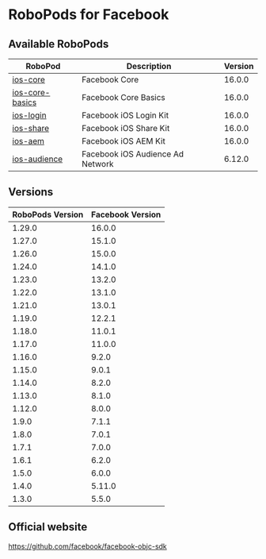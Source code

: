 # RoboPods for Facebook

## Available RoboPods

| RoboPod                             | Description                      | Version |
|-------------------------------------|----------------------------------|---------|
| [ios-core](ios-core/)               | Facebook Core                    | 16.0.0  |
| [ios-core-basics](ios-core-basics/) | Facebook Core Basics             | 16.0.0  |
| [ios-login](ios-login/)             | Facebook iOS Login Kit           | 16.0.0  |
| [ios-share](ios-share/)             | Facebook iOS Share Kit           | 16.0.0  |
| [ios-aem](ios-aem/)                 | Facebook iOS AEM Kit             | 16.0.0  |
| [ios-audience](ios-audience/)       | Facebook iOS Audience Ad Network | 6.12.0  |

## Versions

| RoboPods Version | Facebook Version |
|------------------|------------------|
| 1.29.0           | 16.0.0           |
| 1.27.0           | 15.1.0           |
| 1.26.0           | 15.0.0           |
| 1.24.0           | 14.1.0           |
| 1.23.0           | 13.2.0           |
| 1.22.0           | 13.1.0           |
| 1.21.0           | 13.0.1           |
| 1.19.0           | 12.2.1           |
| 1.18.0           | 11.0.1           |
| 1.17.0           | 11.0.0           |
| 1.16.0           | 9.2.0            |
| 1.15.0           | 9.0.1            |
| 1.14.0           | 8.2.0            |
| 1.13.0           | 8.1.0            |
| 1.12.0           | 8.0.0            |
| 1.9.0            | 7.1.1            |
| 1.8.0            | 7.0.1            |
| 1.7.1            | 7.0.0            |
| 1.6.1            | 6.2.0            |
| 1.5.0            | 6.0.0            |
| 1.4.0            | 5.11.0           |
| 1.3.0            | 5.5.0            |

## Official website

https://github.com/facebook/facebook-objc-sdk